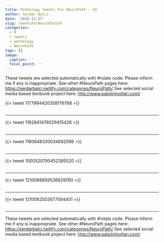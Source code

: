 ```yaml
---
title: Pathology Tweets For NeuroPath - 34
author: Serdar Balci
date: '2019-12-27'
slug: tweetsForNeuroPath34
categories:
  - R
  - tweets
  - pathology
  - NeuroPath
tags: []
image:
  caption: ''
  focal_point: ''
---
```



These tweets are selected automatically with #rstats code. Please inform me if any is inappropriate.
See other #NeuroPath pages here: https://serdarbalci.netlify.com/categories/NeuroPath/ 
See selected social media based textbook project here: http://www.patolojinotlari.com/

{{< tweet 1177994420358176768 >}}
<br>
<br>
<hr>
{{< tweet 1182841476029415426 >}}
<br>
<br>
<hr>
{{< tweet 1180848330034692096 >}}
<br>
<br>
<hr>
{{< tweet 1000520795452395520 >}}
<br>
<br>
<hr>
{{< tweet 1210088859536629760 >}}
<br>
<br>
<hr>
{{< tweet 1210062502677094401 >}}
<br>
<br>
<hr>


These tweets are selected automatically with #rstats code. Please inform me if any is inappropriate.
See other #NeuroPath pages here: https://serdarbalci.netlify.com/categories/NeuroPath/ 
See selected social media based textbook project here: http://www.patolojinotlari.com/
